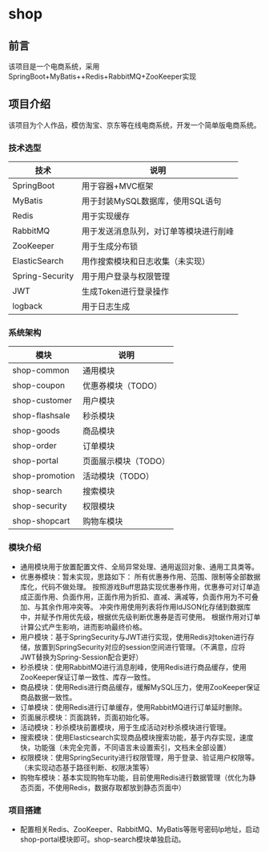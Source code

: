 # shop

## 前言
该项目是一个电商系统，采用SpringBoot+MyBatis++Redis+RabbitMQ+ZooKeeper实现

## 项目介绍
该项目为个人作品，模仿淘宝、京东等在线电商系统，开发一个简单版电商系统。

### 技术选型
| 技术            | 说明                                   |
| --------------- | -------------------------------------- |
| SpringBoot      | 用于容器+MVC框架                       |
| MyBatis         | 用于封装MySQL数据库，使用SQL语句       |
| Redis           | 用于实现缓存                           |
| RabbitMQ        | 用于发送消息队列，对订单等模块进行削峰 |
| ZooKeeper       | 用于生成分布锁                         |
| ElasticSearch   | 用作搜索模块和日志收集（未实现）       |
| Spring-Security | 用于用户登录与权限管理                 |
| JWT             | 生成Token进行登录操作                  |
| logback         | 用于日志生成                           |

### 系统架构
| 模块           | 说明                 |
| -------------- | -------------------- |
| shop-common    | 通用模块             |
| shop-coupon    | 优惠券模块（TODO）   |
| shop-customer  | 用户模块             |
| shop-flashsale | 秒杀模块             |
| shop-goods     | 商品模块             |
| shop-order     | 订单模块             |
| shop-portal    | 页面展示模块（TODO） |
| shop-promotion | 活动模块（TODO）     |
| shop-search    | 搜索模块             |
| shop-security  | 权限模块             |
| shop-shopcart  | 购物车模块           |

### 模块介绍
- 通用模块用于放置配置文件、全局异常处理、通用返回对象、通用工具类等。
- 优惠券模块：暂未实现，思路如下：
所有优惠券作用、范围、限制等全部数据库化，代码不做处理。
按照游戏Buff思路实现优惠券作用，优惠券可对订单造成正面作用、负面作用，正面作用为折扣、直减、满减等，负面作用为不可叠加、与其余作用冲突等。
冲突作用使用列表将作用IdJSON化存储到数据库中，并赋予作用优先级，根据优先级判断优惠券是否可使用。
根据作用对订单计算公式产生影响，进而影响最终价格。
- 用户模块：基于SpringSecurity与JWT进行实现，使用Redis对token进行存储，放置到SpringSecurity对应的session空间进行管理。（不满意，应将JWT替换为Spring-Session配合更好）
- 秒杀模块：使用RabbitMQ进行消息削峰，使用Redis进行商品缓存，使用ZooKeeper保证订单一致性、库存一致性。
- 商品模块：使用Redis进行商品缓存，缓解MySQL压力，使用ZooKeeper保证商品数据一致性。
- 订单模块：使用Redis进行订单缓存，使用RabbitMQ进行订单延时删除。
- 页面展示模块：页面跳转，页面初始化等。
- 活动模块：秒杀模块前置模块，用于生成活动对秒杀模块进行管理。
- 搜索模块：使用Elasticsearch实现商品模块搜索功能，基于内存实现，速度快，功能强（未完全完善，不同语言未设置索引，文档未全部设置）
- 权限模块：使用SpringSecurity进行权限管理，用于登录、验证用户权限等。（未实现动态基于路径判断、权限决策等）
- 购物车模块：基本实现购物车功能，目前使用Redis进行数据管理（优化为静态页面，不使用Redis，数据存取都放到静态页面中）

### 项目搭建
- 配置相关Redis、ZooKeeper、RabbitMQ、MyBatis等账号密码Ip地址，启动shop-portal模块即可。shop-search模块单独启动。
